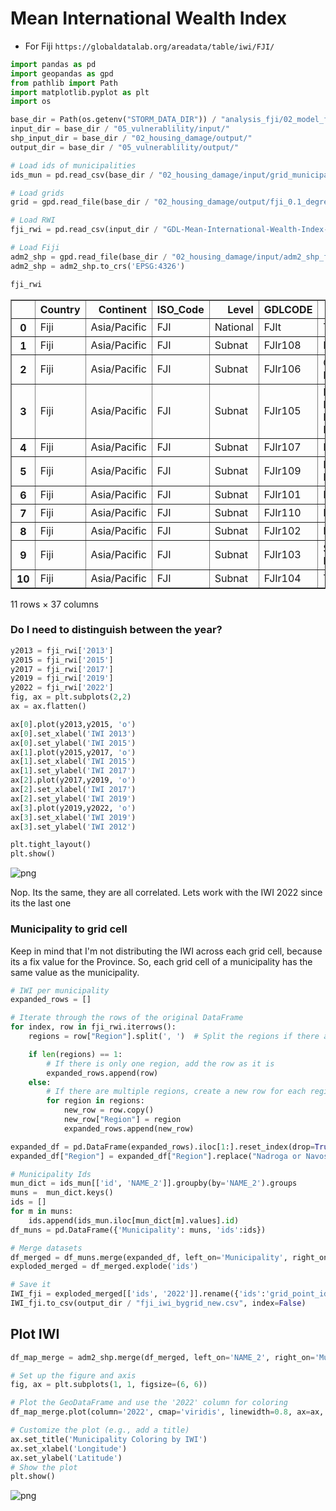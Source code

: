 # Mean International Wealth Index

- For Fiji `https://globaldatalab.org/areadata/table/iwi/FJI/`


```python
import pandas as pd
import geopandas as gpd
from pathlib import Path
import matplotlib.pyplot as plt
import os
```


```python
base_dir = Path(os.getenv("STORM_DATA_DIR")) / "analysis_fji/02_model_features/"
input_dir = base_dir / "05_vulnerablility/input/"
shp_input_dir = base_dir / "02_housing_damage/output/"
output_dir = base_dir / "05_vulnerablility/output/"

# Load ids of municipalities
ids_mun = pd.read_csv(base_dir / "02_housing_damage/input/grid_municipality_info.csv")

# Load grids
grid = gpd.read_file(base_dir / "02_housing_damage/output/fji_0.1_degree_grid_land_overlap_new.gpkg")

# Load RWI
fji_rwi = pd.read_csv(input_dir / "GDL-Mean-International-Wealth-Index-(IWI)-score-of-region-data.csv")

# Load Fiji
adm2_shp = gpd.read_file(base_dir / "02_housing_damage/input/adm2_shp_fixed.gpkg")
adm2_shp = adm2_shp.to_crs('EPSG:4326')
```


```python
fji_rwi
```




<div>
<style scoped>
    .dataframe tbody tr th:only-of-type {
        vertical-align: middle;
    }

    .dataframe tbody tr th {
        vertical-align: top;
    }

    .dataframe thead th {
        text-align: right;
    }
</style>
<table border="1" class="dataframe">
  <thead>
    <tr style="text-align: right;">
      <th></th>
      <th>Country</th>
      <th>Continent</th>
      <th>ISO_Code</th>
      <th>Level</th>
      <th>GDLCODE</th>
      <th>Region</th>
      <th>1992</th>
      <th>1993</th>
      <th>1994</th>
      <th>1995</th>
      <th>...</th>
      <th>2013</th>
      <th>2014</th>
      <th>2015</th>
      <th>2016</th>
      <th>2017</th>
      <th>2018</th>
      <th>2019</th>
      <th>2020</th>
      <th>2021</th>
      <th>2022</th>
    </tr>
  </thead>
  <tbody>
    <tr>
      <th>0</th>
      <td>Fiji</td>
      <td>Asia/Pacific</td>
      <td>FJI</td>
      <td>National</td>
      <td>FJIt</td>
      <td>Total</td>
      <td>NaN</td>
      <td>NaN</td>
      <td>NaN</td>
      <td>NaN</td>
      <td>...</td>
      <td>75.5</td>
      <td>76.3</td>
      <td>77.0</td>
      <td>77.8</td>
      <td>78.6</td>
      <td>79.3</td>
      <td>80.1</td>
      <td>80.9</td>
      <td>81.7</td>
      <td>82.4</td>
    </tr>
    <tr>
      <th>1</th>
      <td>Fiji</td>
      <td>Asia/Pacific</td>
      <td>FJI</td>
      <td>Subnat</td>
      <td>FJIr108</td>
      <td>Ba</td>
      <td>NaN</td>
      <td>NaN</td>
      <td>NaN</td>
      <td>NaN</td>
      <td>...</td>
      <td>81.9</td>
      <td>82.4</td>
      <td>82.8</td>
      <td>83.3</td>
      <td>83.8</td>
      <td>84.2</td>
      <td>84.7</td>
      <td>85.1</td>
      <td>85.6</td>
      <td>86.0</td>
    </tr>
    <tr>
      <th>2</th>
      <td>Fiji</td>
      <td>Asia/Pacific</td>
      <td>FJI</td>
      <td>Subnat</td>
      <td>FJIr106</td>
      <td>Cakaudrove, Bua</td>
      <td>NaN</td>
      <td>NaN</td>
      <td>NaN</td>
      <td>NaN</td>
      <td>...</td>
      <td>59.4</td>
      <td>61.1</td>
      <td>62.8</td>
      <td>64.5</td>
      <td>66.2</td>
      <td>67.9</td>
      <td>69.6</td>
      <td>71.3</td>
      <td>73.0</td>
      <td>74.7</td>
    </tr>
    <tr>
      <th>3</th>
      <td>Fiji</td>
      <td>Asia/Pacific</td>
      <td>FJI</td>
      <td>Subnat</td>
      <td>FJIr105</td>
      <td>Kadavu, Lau, Lomaiviti, Rotuma</td>
      <td>NaN</td>
      <td>NaN</td>
      <td>NaN</td>
      <td>NaN</td>
      <td>...</td>
      <td>57.5</td>
      <td>59.1</td>
      <td>60.6</td>
      <td>62.1</td>
      <td>63.7</td>
      <td>65.2</td>
      <td>66.8</td>
      <td>68.3</td>
      <td>69.8</td>
      <td>71.4</td>
    </tr>
    <tr>
      <th>4</th>
      <td>Fiji</td>
      <td>Asia/Pacific</td>
      <td>FJI</td>
      <td>Subnat</td>
      <td>FJIr107</td>
      <td>Macuata</td>
      <td>NaN</td>
      <td>NaN</td>
      <td>NaN</td>
      <td>NaN</td>
      <td>...</td>
      <td>74.2</td>
      <td>75.4</td>
      <td>76.7</td>
      <td>77.9</td>
      <td>79.2</td>
      <td>80.4</td>
      <td>81.6</td>
      <td>82.9</td>
      <td>84.1</td>
      <td>85.4</td>
    </tr>
    <tr>
      <th>5</th>
      <td>Fiji</td>
      <td>Asia/Pacific</td>
      <td>FJI</td>
      <td>Subnat</td>
      <td>FJIr109</td>
      <td>Nadroga or Navosa</td>
      <td>NaN</td>
      <td>NaN</td>
      <td>NaN</td>
      <td>NaN</td>
      <td>...</td>
      <td>68.7</td>
      <td>69.5</td>
      <td>70.3</td>
      <td>71.1</td>
      <td>72.0</td>
      <td>72.8</td>
      <td>73.6</td>
      <td>74.4</td>
      <td>75.3</td>
      <td>76.1</td>
    </tr>
    <tr>
      <th>6</th>
      <td>Fiji</td>
      <td>Asia/Pacific</td>
      <td>FJI</td>
      <td>Subnat</td>
      <td>FJIr101</td>
      <td>Naitasiri</td>
      <td>NaN</td>
      <td>NaN</td>
      <td>NaN</td>
      <td>NaN</td>
      <td>...</td>
      <td>80.7</td>
      <td>81.3</td>
      <td>81.8</td>
      <td>82.3</td>
      <td>82.8</td>
      <td>83.3</td>
      <td>83.8</td>
      <td>84.3</td>
      <td>84.9</td>
      <td>85.4</td>
    </tr>
    <tr>
      <th>7</th>
      <td>Fiji</td>
      <td>Asia/Pacific</td>
      <td>FJI</td>
      <td>Subnat</td>
      <td>FJIr110</td>
      <td>Ra</td>
      <td>NaN</td>
      <td>NaN</td>
      <td>NaN</td>
      <td>NaN</td>
      <td>...</td>
      <td>61.3</td>
      <td>62.6</td>
      <td>63.9</td>
      <td>65.2</td>
      <td>66.5</td>
      <td>67.8</td>
      <td>69.1</td>
      <td>70.4</td>
      <td>71.7</td>
      <td>73.0</td>
    </tr>
    <tr>
      <th>8</th>
      <td>Fiji</td>
      <td>Asia/Pacific</td>
      <td>FJI</td>
      <td>Subnat</td>
      <td>FJIr102</td>
      <td>Rewa</td>
      <td>NaN</td>
      <td>NaN</td>
      <td>NaN</td>
      <td>NaN</td>
      <td>...</td>
      <td>81.0</td>
      <td>81.1</td>
      <td>81.2</td>
      <td>81.4</td>
      <td>81.5</td>
      <td>81.6</td>
      <td>81.8</td>
      <td>81.9</td>
      <td>82.0</td>
      <td>82.2</td>
    </tr>
    <tr>
      <th>9</th>
      <td>Fiji</td>
      <td>Asia/Pacific</td>
      <td>FJI</td>
      <td>Subnat</td>
      <td>FJIr103</td>
      <td>Serua, Namosi</td>
      <td>NaN</td>
      <td>NaN</td>
      <td>NaN</td>
      <td>NaN</td>
      <td>...</td>
      <td>73.1</td>
      <td>73.7</td>
      <td>74.3</td>
      <td>74.9</td>
      <td>75.4</td>
      <td>76.0</td>
      <td>76.6</td>
      <td>77.2</td>
      <td>77.8</td>
      <td>78.4</td>
    </tr>
    <tr>
      <th>10</th>
      <td>Fiji</td>
      <td>Asia/Pacific</td>
      <td>FJI</td>
      <td>Subnat</td>
      <td>FJIr104</td>
      <td>Tailevu</td>
      <td>NaN</td>
      <td>NaN</td>
      <td>NaN</td>
      <td>NaN</td>
      <td>...</td>
      <td>70.9</td>
      <td>71.8</td>
      <td>72.7</td>
      <td>73.7</td>
      <td>74.6</td>
      <td>75.6</td>
      <td>76.5</td>
      <td>77.4</td>
      <td>78.4</td>
      <td>79.3</td>
    </tr>
  </tbody>
</table>
<p>11 rows × 37 columns</p>
</div>



### Do I need to distinguish between the year?


```python
y2013 = fji_rwi['2013']
y2015 = fji_rwi['2015']
y2017 = fji_rwi['2017']
y2019 = fji_rwi['2019']
y2022 = fji_rwi['2022']
fig, ax = plt.subplots(2,2)
ax = ax.flatten()

ax[0].plot(y2013,y2015, 'o')
ax[0].set_xlabel('IWI 2013')
ax[0].set_ylabel('IWI 2015')
ax[1].plot(y2015,y2017, 'o')
ax[1].set_xlabel('IWI 2015')
ax[1].set_ylabel('IWI 2017')
ax[2].plot(y2017,y2019, 'o')
ax[2].set_xlabel('IWI 2017')
ax[2].set_ylabel('IWI 2019')
ax[3].plot(y2019,y2022, 'o')
ax[3].set_xlabel('IWI 2019')
ax[3].set_ylabel('IWI 2012')

plt.tight_layout()
plt.show()
```



![png](05.0_international_wealth_index_files/05.0_international_wealth_index_6_0.png)



Nop. Its the same, they are all correlated. Lets work with the IWI 2022 since its the last one

### Municipality to grid cell

Keep in mind that I'm not distributing the IWI across each grid cell, because its a fix value for the Province. So, each grid cell of a municipality has the same value as the municipality.


```python
# IWI per municipality
expanded_rows = []

# Iterate through the rows of the original DataFrame
for index, row in fji_rwi.iterrows():
    regions = row["Region"].split(', ')  # Split the regions if there are multiple

    if len(regions) == 1:
        # If there is only one region, add the row as it is
        expanded_rows.append(row)
    else:
        # If there are multiple regions, create a new row for each region
        for region in regions:
            new_row = row.copy()
            new_row["Region"] = region
            expanded_rows.append(new_row)

expanded_df = pd.DataFrame(expanded_rows).iloc[1:].reset_index(drop=True) # Drop 'Total IWI'
expanded_df["Region"] = expanded_df["Region"].replace("Nadroga or Navosa", "Nadroga/Navosa")

# Municipality Ids
mun_dict = ids_mun[['id', 'NAME_2']].groupby(by='NAME_2').groups
muns =  mun_dict.keys()
ids = []
for m in muns:
    ids.append(ids_mun.iloc[mun_dict[m].values].id)
df_muns = pd.DataFrame({'Municipality': muns, 'ids':ids})

# Merge datasets
df_merged = df_muns.merge(expanded_df, left_on='Municipality', right_on='Region', how='left')[['Municipality', '2022', 'ids']]
exploded_merged = df_merged.explode('ids')

# Save it
IWI_fji = exploded_merged[['ids', '2022']].rename({'ids':'grid_point_id', '2022':'IWI'}, axis=1)
IWI_fji.to_csv(output_dir / "fji_iwi_bygrid_new.csv", index=False)

```

## Plot IWI



```python
df_map_merge = adm2_shp.merge(df_merged, left_on='NAME_2', right_on='Municipality', how='right')

# Set up the figure and axis
fig, ax = plt.subplots(1, 1, figsize=(6, 6))

# Plot the GeoDataFrame and use the '2022' column for coloring
df_map_merge.plot(column='2022', cmap='viridis', linewidth=0.8, ax=ax, legend=True)

# Customize the plot (e.g., add a title)
ax.set_title('Municipality Coloring by IWI')
ax.set_xlabel('Longitude')
ax.set_ylabel('Latitude')
# Show the plot
plt.show()
```



![png](05.0_international_wealth_index_files/05.0_international_wealth_index_12_0.png)
